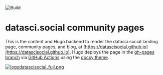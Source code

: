 ![Build](https://github.com/datascisocial/datascisocial.github.io/blob/master/.github/workflows/gh-pages.yml/badge.svg)

# datasci.social community pages
This is the content and Hugo backend to render the datasci.social landing page, community pages, and blog, at [https://datascisocial.github.io](https://datascisocial.github.io). Hugo deploys the page in the [gh-pages branch](https://github.com/datascisocial/datascisocial.github.io/tree/gh-pages) via [GitHub Actions](https://gohugo.io/hosting-and-deployment/hosting-on-github/) using the [docsy theme](https://github.com/google/docsy).

[![logodatascisocial_full.png](https://datascisocial.github.io/images/logodatascisocial_full.png "datasci.social community pages")](https://datascisocial.github.io/)

